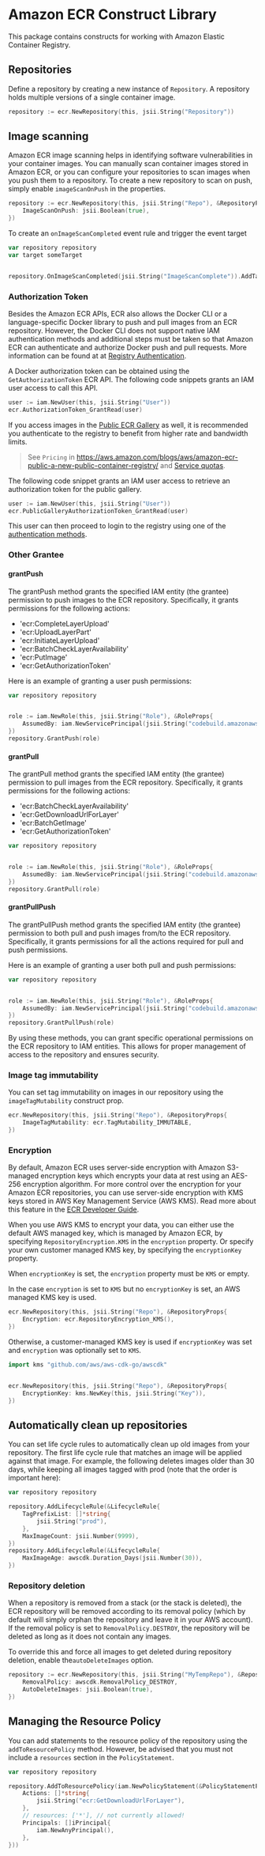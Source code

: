 # Amazon ECR Construct Library

This package contains constructs for working with Amazon Elastic Container Registry.

## Repositories

Define a repository by creating a new instance of `Repository`. A repository
holds multiple versions of a single container image.

```go
repository := ecr.NewRepository(this, jsii.String("Repository"))
```

## Image scanning

Amazon ECR image scanning helps in identifying software vulnerabilities in your container images.
You can manually scan container images stored in Amazon ECR, or you can configure your repositories
to scan images when you push them to a repository. To create a new repository to scan on push, simply
enable `imageScanOnPush` in the properties.

```go
repository := ecr.NewRepository(this, jsii.String("Repo"), &RepositoryProps{
	ImageScanOnPush: jsii.Boolean(true),
})
```

To create an `onImageScanCompleted` event rule and trigger the event target

```go
var repository repository
var target someTarget


repository.OnImageScanCompleted(jsii.String("ImageScanComplete")).AddTarget(target)
```

### Authorization Token

Besides the Amazon ECR APIs, ECR also allows the Docker CLI or a language-specific Docker library to push and pull
images from an ECR repository. However, the Docker CLI does not support native IAM authentication methods and
additional steps must be taken so that Amazon ECR can authenticate and authorize Docker push and pull requests.
More information can be found at at [Registry Authentication](https://docs.aws.amazon.com/AmazonECR/latest/userguide/Registries.html#registry_auth).

A Docker authorization token can be obtained using the `GetAuthorizationToken` ECR API. The following code snippets
grants an IAM user access to call this API.

```go
user := iam.NewUser(this, jsii.String("User"))
ecr.AuthorizationToken_GrantRead(user)
```

If you access images in the [Public ECR Gallery](https://gallery.ecr.aws/) as well, it is recommended you authenticate to the registry to benefit from
higher rate and bandwidth limits.

> See `Pricing` in https://aws.amazon.com/blogs/aws/amazon-ecr-public-a-new-public-container-registry/ and [Service quotas](https://docs.aws.amazon.com/AmazonECR/latest/public/public-service-quotas.html).

The following code snippet grants an IAM user access to retrieve an authorization token for the public gallery.

```go
user := iam.NewUser(this, jsii.String("User"))
ecr.PublicGalleryAuthorizationToken_GrantRead(user)
```

This user can then proceed to login to the registry using one of the [authentication methods](https://docs.aws.amazon.com/AmazonECR/latest/public/public-registries.html#public-registry-auth).

### Other Grantee

#### grantPush

The grantPush method grants the specified IAM entity (the grantee) permission to push images to the ECR repository. Specifically, it grants permissions for the following actions:

* 'ecr:CompleteLayerUpload'
* 'ecr:UploadLayerPart'
* 'ecr:InitiateLayerUpload'
* 'ecr:BatchCheckLayerAvailability'
* 'ecr:PutImage'
* 'ecr:GetAuthorizationToken'

Here is an example of granting a user push permissions:

```go
var repository repository


role := iam.NewRole(this, jsii.String("Role"), &RoleProps{
	AssumedBy: iam.NewServicePrincipal(jsii.String("codebuild.amazonaws.com")),
})
repository.GrantPush(role)
```

#### grantPull

The grantPull method grants the specified IAM entity (the grantee) permission to pull images from the ECR repository. Specifically, it grants permissions for the following actions:

* 'ecr:BatchCheckLayerAvailability'
* 'ecr:GetDownloadUrlForLayer'
* 'ecr:BatchGetImage'
* 'ecr:GetAuthorizationToken'

```go
var repository repository


role := iam.NewRole(this, jsii.String("Role"), &RoleProps{
	AssumedBy: iam.NewServicePrincipal(jsii.String("codebuild.amazonaws.com")),
})
repository.GrantPull(role)
```

#### grantPullPush

The grantPullPush method grants the specified IAM entity (the grantee) permission to both pull and push images from/to the ECR repository. Specifically, it grants permissions for all the actions required for pull and push permissions.

Here is an example of granting a user both pull and push permissions:

```go
var repository repository


role := iam.NewRole(this, jsii.String("Role"), &RoleProps{
	AssumedBy: iam.NewServicePrincipal(jsii.String("codebuild.amazonaws.com")),
})
repository.GrantPullPush(role)
```

By using these methods, you can grant specific operational permissions on the ECR repository to IAM entities. This allows for proper management of access to the repository and ensures security.

### Image tag immutability

You can set tag immutability on images in our repository using the `imageTagMutability` construct prop.

```go
ecr.NewRepository(this, jsii.String("Repo"), &RepositoryProps{
	ImageTagMutability: ecr.TagMutability_IMMUTABLE,
})
```

### Encryption

By default, Amazon ECR uses server-side encryption with Amazon S3-managed encryption keys which encrypts your data at rest using an AES-256 encryption algorithm. For more control over the encryption for your Amazon ECR repositories, you can use server-side encryption with KMS keys stored in AWS Key Management Service (AWS KMS). Read more about this feature in the [ECR Developer Guide](https://docs.aws.amazon.com/AmazonECR/latest/userguide/encryption-at-rest.html).

When you use AWS KMS to encrypt your data, you can either use the default AWS managed key, which is managed by Amazon ECR, by specifying `RepositoryEncryption.KMS` in the `encryption` property. Or specify your own customer managed KMS key, by specifying the `encryptionKey` property.

When `encryptionKey` is set, the `encryption` property must be `KMS` or empty.

In the case `encryption` is set to `KMS` but no `encryptionKey` is set, an AWS managed KMS key is used.

```go
ecr.NewRepository(this, jsii.String("Repo"), &RepositoryProps{
	Encryption: ecr.RepositoryEncryption_KMS(),
})
```

Otherwise, a customer-managed KMS key is used if `encryptionKey` was set and `encryption` was optionally set to `KMS`.

```go
import kms "github.com/aws/aws-cdk-go/awscdk"


ecr.NewRepository(this, jsii.String("Repo"), &RepositoryProps{
	EncryptionKey: kms.NewKey(this, jsii.String("Key")),
})
```

## Automatically clean up repositories

You can set life cycle rules to automatically clean up old images from your
repository. The first life cycle rule that matches an image will be applied
against that image. For example, the following deletes images older than
30 days, while keeping all images tagged with prod (note that the order
is important here):

```go
var repository repository

repository.AddLifecycleRule(&LifecycleRule{
	TagPrefixList: []*string{
		jsii.String("prod"),
	},
	MaxImageCount: jsii.Number(9999),
})
repository.AddLifecycleRule(&LifecycleRule{
	MaxImageAge: awscdk.Duration_Days(jsii.Number(30)),
})
```

### Repository deletion

When a repository is removed from a stack (or the stack is deleted), the ECR
repository will be removed according to its removal policy (which by default will
simply orphan the repository and leave it in your AWS account). If the removal
policy is set to `RemovalPolicy.DESTROY`, the repository will be deleted as long
as it does not contain any images.

To override this and force all images to get deleted during repository deletion,
enable the`autoDeleteImages` option.

```go
repository := ecr.NewRepository(this, jsii.String("MyTempRepo"), &RepositoryProps{
	RemovalPolicy: awscdk.RemovalPolicy_DESTROY,
	AutoDeleteImages: jsii.Boolean(true),
})
```

## Managing the Resource Policy

You can add statements to the resource policy of the repository using the
`addToResourcePolicy` method. However, be advised that you must not include
a `resources` section in the `PolicyStatement`.

```go
var repository repository

repository.AddToResourcePolicy(iam.NewPolicyStatement(&PolicyStatementProps{
	Actions: []*string{
		jsii.String("ecr:GetDownloadUrlForLayer"),
	},
	// resources: ['*'], // not currently allowed!
	Principals: []iPrincipal{
		iam.NewAnyPrincipal(),
	},
}))
```
